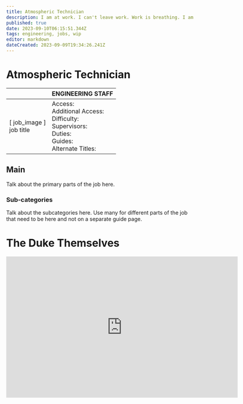 ```yaml
---
title: Atmospheric Technician
description: I am at work. I can't leave work. Work is breathing. I am testing air quality. - Manfred Hayden, Atmospheric Technician
published: true
date: 2023-09-10T06:15:51.344Z
tags: engineering, jobs, wip
editor: markdown
dateCreated: 2023-09-09T19:34:26.241Z
---
```


# Atmospheric Technician

|                             | ENGINEERING STAFF                                                                                   |
|-----------------------------|----------------------------------------------------------------------------------------------|
| \[ job_image ]<br>job title | Access:<br>Additional Access:<br>Difficulty:<br>Supervisors:<br>Duties:<br>Guides:<br>Alternate Titles: |

## Main 
Talk about the primary parts of the job here.


### Sub-categories
Talk about the subcategories here. Use many for different parts of the job that need to be here and not on a separate guide page.

# The Duke Themselves
<iframe src="https://player.twitch.tv/?channel=thedukeofook&parent=wiki.monkestation.com" frameborder="0" allowfullscreen="true" scrolling="no" height="378" width="620"></iframe>